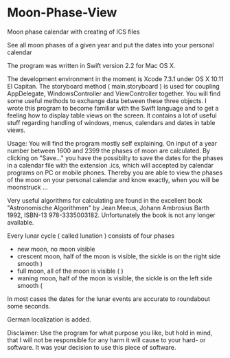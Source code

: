 # Moon-Phase-View
Moon phase calendar with creating of ICS files

See all moon phases of a given year and put the dates into your personal calendar

The program was written in Swift version 2.2 for Mac OS X.

The development environment in the moment is Xcode 7.3.1 under OS X 10.11 El Capitan. The storyboard method ( main.storyboard ) is used for coupling AppDelegate, WindowsController and ViewController together. You will find some useful methods to exchange data between these three objects. I wrote this program to become familiar with the Swift language and to get a feeling how to display table views on the screen. It contains a lot of useful stuff regarding handling of windows, menus, calendars and dates in table views.

Usage: You will find the program mostly self explaining. On input of a year number between 1600 and 2399 the phases of moon are calculated. By clicking on "Save..." you have the possibilty to save the dates for the phases in a calendar file with the extension .ics, which will accepted by calendar programs on PC or mobile phones. Thereby you are able to view the phases of the moon on your personal calendar and know exactly, when you will be moonstruck ...

Very useful algorithms for calculating are found in the excellent book "Astronomische Algorithmen" by Jean Meeus, Johann Ambrosius Barth 1992, ISBN-13 978-3335003182. Unfortunately the book is not any longer available.

Every lunar cycle ( called lunation ) consists of four phases

- new moon, no moon visible
- crescent moon, half of the moon is visible, the sickle is on the right side smooth )
- full moon, all of the moon is visible ( )
- waning moon, half of the moon is visible, the sickle is on the left side smooth (

In most cases the dates for the lunar events are accurate to roundabout some seconds.

German localization is added.

Disclaimer: Use the program for what purpose you like, but hold in mind, that I will not be responsible for any harm it will cause to your hard- or software. It was your decision to use this piece of software.
